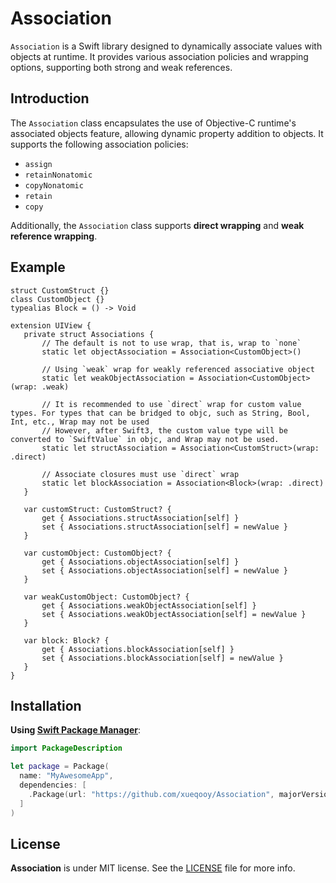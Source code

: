 # Association

`Association` is a Swift library designed to dynamically associate values with objects at runtime. It provides various association policies and wrapping options, supporting both strong and weak references.

## Introduction

The `Association` class encapsulates the use of Objective-C runtime's associated objects feature, allowing dynamic property addition to objects. It supports the following association policies:

- `assign`
- `retainNonatomic`
- `copyNonatomic`
- `retain`
- `copy`

Additionally, the `Association` class supports **direct wrapping** and **weak reference wrapping**.

## Example

 ```
struct CustomStruct {}
class CustomObject {}
typealias Block = () -> Void

extension UIView {
    private struct Associations {
        // The default is not to use wrap, that is, wrap to `none`
        static let objectAssociation = Association<CustomObject>()
 
        // Using `weak` wrap for weakly referenced associative object
        static let weakObjectAssociation = Association<CustomObject>(wrap: .weak)
 
        // It is recommended to use `direct` wrap for custom value types. For types that can be bridged to objc, such as String, Bool, Int, etc., Wrap may not be used
        // However, after Swift3, the custom value type will be converted to `SwiftValue` in objc, and Wrap may not be used.
        static let structAssociation = Association<CustomStruct>(wrap: .direct)
                
        // Associate closures must use `direct` wrap
        static let blockAssociation = Association<Block>(wrap: .direct)
    }

    var customStruct: CustomStruct? {
        get { Associations.structAssociation[self] }
        set { Associations.structAssociation[self] = newValue }
    }

    var customObject: CustomObject? {
        get { Associations.objectAssociation[self] }
        set { Associations.objectAssociation[self] = newValue }
    }

    var weakCustomObject: CustomObject? {
        get { Associations.weakObjectAssociation[self] }
        set { Associations.weakObjectAssociation[self] = newValue }
    }

    var block: Block? {
        get { Associations.blockAssociation[self] }
        set { Associations.blockAssociation[self] = newValue }
    }
}
```

## Installation

**Using [Swift Package Manager](https://swift.org/package-manager)**:

```swift
import PackageDescription

let package = Package(
  name: "MyAwesomeApp",
  dependencies: [
    .Package(url: "https://github.com/xueqooy/Association", majorVersion: 1),
  ]
)
```

## License

**Association** is under MIT license. See the [LICENSE](LICENSE) file for more info.
